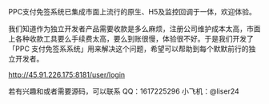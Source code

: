 PPC支付免签系统已集成市面上流行的原生、H5及监控回调于一体，欢迎体验。

我们知道作为独立开发者产品需要收款是多么麻烦，注册公司维护成本太高，市面上各种收款工具要么手续费太高，要么到账很慢，体验很不好。于是我们开发了「PPC 支付免签系系统」用来解决这个问题，希望可以帮助到每个默默前行的独立开发者。

http://45.91.226.175:8181/user/login

若有兴趣和或者需要源码，可以联系
QQ：1617225296
小飞机：@liser24
